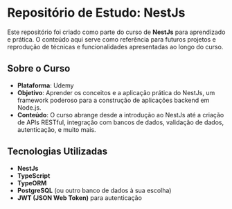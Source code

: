 # Repositório de Estudo: NestJs

Este repositório foi criado como parte do curso de **NestJs** para aprendizado e prática. O conteúdo aqui serve como referência para futuros projetos e reprodução de técnicas e funcionalidades apresentadas ao longo do curso.

## Sobre o Curso

- **Plataforma**: Udemy
- **Objetivo**: Aprender os conceitos e a aplicação prática do NestJs, um framework poderoso para a construção de aplicações backend em Node.js.
- **Conteúdo**: O curso abrange desde a introdução ao NestJs até a criação de APIs RESTful, integração com bancos de dados, validação de dados, autenticação, e muito mais.

## Tecnologias Utilizadas

- **NestJs**
- **TypeScript**
- **TypeORM**
- **PostgreSQL** (ou outro banco de dados à sua escolha)
- **JWT (JSON Web Token)** para autenticação